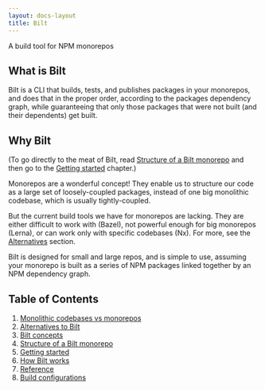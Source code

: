 ```yaml
---
layout: docs-layout
title: Bilt
---
```

<!-- markdownlint-disable MD033 -->

A build tool for NPM monorepos

## What is Bilt

Bilt is a CLI that builds, tests, and publishes packages
in your monorepos, and does that in the proper order, according to the packages dependency graph,
while guaranteeing that only those packages that were not built (and their dependents) get built.

## Why Bilt

(To go directly to the meat of Bilt, read
[Structure of a Bilt monorepo](./monorepo-structure) and then
go to the [Getting started](./getting-started) chapter.)

Monorepos are a wonderful concept! They enable us to structure our code as a large set of
loosely-coupled packages, instead of one big monolithic codebase, which is usually
tightly-coupled.

But the current build tools we have for monorepos are lacking. They are either difficult
to work with (Bazel), not powerful enough for big monorepos (Lerna), or can work only with
specific codebases (Nx). For more, see the [Alternatives](./alternatives) section.

Bilt is designed for small and large repos, and is simple to use, assuming your
monorepo is built as a series of NPM packages linked together by an NPM dependency graph.

## Table of Contents

1. [Monolithic codebases vs monorepos](./monolithic-vs-monorepos)
1. [Alternatives to Bilt](./alternatives)
1. [Bilt concepts](./concepts)
1. [Structure of a Bilt monorepo](./monorepo-structure)
1. [Getting started](./getting-started)
1. [How Bilt works](./how-bilt-works)
1. [Reference](./reference)
1. [Build configurations](./build-configurations)

